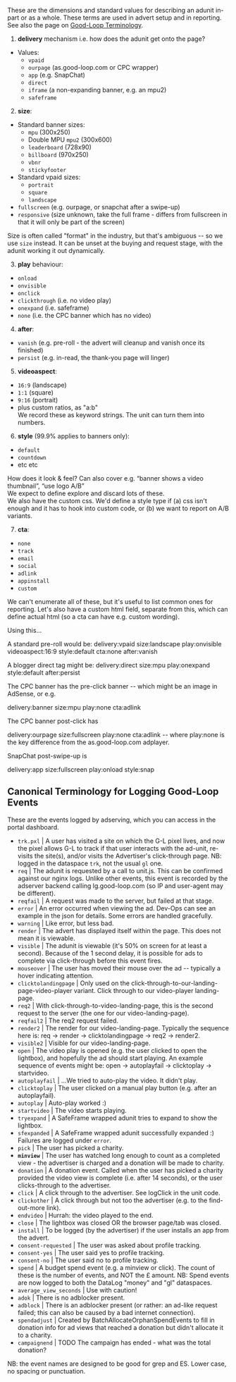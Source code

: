 
These are the dimensions and standard values for describing an adunit in-part or as a whole. 
These terms are used in advert setup and in reporting.
See also the page on [Good-Loop Terminology](https://doc.good-loop.com/Good-Loop-terminology.html).

1. **delivery** mechanism i.e. how does the adunit get onto the page?   
- Values:
    - <code>vpaid</code>
    - <code>ourpage</code> (as.good-loop.com or CPC wrapper)
    - <code>app</code> (e.g. SnapChat)
    - <code>direct</code>
    - <code>iframe</code> (a non-expanding banner, e.g. an mpu2)
    - <code>safeframe</code>

2. **size**:   
 - Standard banner sizes:
    - <code>mpu</code> (300x250)
    - Double MPU <code>mpu2</code> (300x600)
    - <code>leaderboard</code> (728x90)
    - <code>billboard</code> (970x250)
    - <code>vbnr</code>
    - <code>stickyfooter</code>
 - Standard vpaid sizes:
    - <code>portrait</code>
    - <code>square</code>
    - <code>landscape</code>
 - <code>fullscreen</code> (e.g. ourpage, or snapchat after a swipe-up)
 - <code>responsive</code> (size unknown, take the full frame - differs from fullscreen in that it will only be part of the screen)

Size is often called "format" in the industry, but that's ambiguous -- so we use <code>size</code> instead.
It can be unset at the buying and request stage, with the adunit working it out dynamically.

3. **play** behaviour:
- <code>onload</code>
- <code>onvisible</code>
- <code>onclick</code>
- <code>clickthrough</code> (i.e. no video play) 
- <code>onexpand</code> (i.e. safeframe)
- <code>none</code> (i.e. the CPC banner which has no video)

4. **after**:
- <code>vanish</code> (e.g. pre-roll - the advert will cleanup and vanish once its finished) 
- <code>persist</code> (e.g. in-read, the thank-you page will linger)

5. **videoaspect**:
- <code>16:9</code> (landscape)
- <code>1:1</code> (square)
- <code>9:16</code> (portrait)
- plus custom ratios, as "a:b"    
We record these as keyword strings. The unit can turn them into numbers.

6. **style**  (99.9% applies to banners only):
- <code>default</code>
- <code>countdown</code>
- etc etc

How does it look & feel? Can also cover e.g. “banner shows a video thumbnail”, “use logo A/B”   
We expect to define explore and discard lots of these.   
We also have the custom css. We'd define a style type if 
(a) css isn't enough and it has to hook into custom code, or (b) we want to report on A/B variants.

7. **cta**:
- <code>none</code>
- <code>track</code>
- <code>email</code>
- <code>social</code>
- <code>adlink</code>
- <code>appinstall</code>
- <code>custom</code>
   
We can't enumerate all of these, but it's useful to list common ones for reporting. Let's also have a custom html field, separate from this, which can define actual html (so a cta can have e.g. custom wording).

Using this...

A standard pre-roll would be: 
</code>delivery:vpaid size:landscape play:onvisible videoaspect:16:9 style:default cta:none after:vanish</code>

A blogger direct tag might be:
</code>delivery:direct size:mpu play:onexpand style:default after:persist</code>

The CPC banner has the pre-click banner -- which might be an image in AdSense, or e.g.

</code>delivery:banner size:mpu play:none cta:adlink</code>

The CPC banner post-click has 

</code>delivery:ourpage size:fullscreen play:none cta:adlink</code> -- where play:none is the key difference from the as.good-loop.com adplayer.

SnapChat post-swipe-up is

</code>delivery:app size:fullscreen play:onload style:snap</code>

## Canonical Terminology for Logging Good-Loop Events

These are the events logged by adserving, which you can access in the portal dashboard.

 - <code>trk.pxl</code> | A user has visited a site on which the G-L pixel lives, and now the pixel allows G-L to track if that user interacts with the ad-unit, re-visits the site(s), and/or visits the Advertiser's click-through page. NB: logged in the dataspace <code>trk</code>, not the usual <code>gl</code> one.
 - <code>req</code> | The adunit is requested by a call to unit.js. This can be confirmed against our nginx logs. Unlike other events, this event is recorded by the adserver backend calling lg.good-loop.com (so IP and user-agent may be different).
 - <code>reqfail</code> | A request was made to the server, but failed at that stage.
 - <code>error</code> | An error occurred when viewing the ad. Dev-Ops can see an example in the json for details. Some errors are handled gracefully.
 - <code>warning</code> | Like error, but less bad.
 - <code>render</code> | The advert has displayed itself within the page. This does not mean it is viewable.
 - <code>visible</code> | The adunit is viewable (it's 50% on screen for at least a second). Because of the 1 second delay, it is possible for ads to complete via click-through before this event fires.
 - <code>mouseover</code> | The user has moved their mouse over the ad -- typically a hover indicating attention.
 - <code>clicktolandingpage</code> | Only used on the click-through-to-our-landing-page-video-player variant. Click through to our video-player landing-page.
 - <code>req2</code> | With click-through-to-video-landing-page, this is the second request to the server (the one for our video-landing-page).
 - <code>reqfail2</code> | The req2 request failed.
 - <code>render2</code> | The render for our video-landing-page. Typically the sequence here is: req -> render -> clicktolandingpage -> req2 -> render2.
 - <code>visible2</code> | Visible for our video-landing-page.
 - <code>open</code> | The video play is opened (e.g. the user clicked to open the lightbox), and hopefully the ad should start playing.
 An example sequence of events might be: open -> autoplayfail -> clicktoplay -> startvideo.
 - <code>autoplayfail</code> | ...We tried to auto-play the video. It didn't play.
 - <code>clicktoplay</code> | The user clicked on a manual play button (e.g. after an autoplayfail).
 - <code>autoplay</code> | Auto-play worked :)
 - <code>startvideo</code> | The video starts playing.
 - <code>tryexpand</code> | A SafeFrame wrapped adunit tries to expand to show the lightbox.
 - <code>sfexpanded</code> | A SafeFrame wrapped adunit successfully expanded :) Failures are logged under <code>error</code>.
 - <code>pick</code> | The user has picked a charity.		
 - **`minview`** | The user has watched long enough to count as a completed view - the advertiser is charged and a donation will be made to charity.
 - <code>donation</code> | A donation event. Called when the user has picked a charity provided the video view is complete (i.e. after 14 seconds), or the user clicks-through to the advertiser.
 - <code>click</code> | A click through to the advertiser. See logClick in the unit code.
 - <code>clickother</code> | A click through but not too the advertiser (e.g. to the find-out-more link).
 - <code>endvideo</code> | Hurrah: the video played to the end.
 - <code>close</code> | The lightbox was closed OR the browser page/tab was closed.
 - <code>install</code> | To be logged (by the advertiser) if the user installs an app from the advert.
 - <code>consent-requested</code> | The user was asked about profile tracking.
 - <code>consent-yes</code> | The user said yes to profile tracking.
 - <code>consent-no</code>  | The user said no to profile tracking.
 - <code>spend</code> | A budget spend event (e.g. a minview or click). The count of these is the number of events, and NOT the £ amount. NB: Spend events are now logged to both the DataLog "money" and "gl" dataspaces.
 - <code>average_view_seconds</code> | Use with caution!
 - <code>adok</code> | There is no adblocker present.
 - <code>adblock</code> | There is an adblocker present (or rather: an ad-like request failed; this can also be caused by a bad internet connection).
 - `spendadjust` | Created by BatchAllocateOrphanSpendEvents to fill in donation info for ad views that reached a donation but didn't allocate it to a charity.
 - `campaignend` | TODO The campaign has ended - what was the total donation?

NB: the event names are designed to be good for grep and ES. Lower case, no spacing or punctuation.
